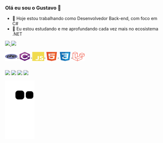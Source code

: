 ### Olá eu sou o Gustavo 👋

- 🔭 Hoje estou trabalhando como Desenvolvedor Back-end, com foco em C#
- 🌱 Eu estou estudando e me aprofundando cada vez mais no ecosistema .NET

<div>
  <a href="https://github.com/GustavoCuerva">
  <img height="180em" src="https://github-readme-stats.vercel.app/api?username=gustavocuerva&show_icons=true&theme=tokyonight&include_all_commits=true&count_private=true"/>
  <img height="180em" src="https://github-readme-stats.vercel.app/api/top-langs/?username=gustavocuerva&layout=compact&langs_count=7&theme=tokyonight"/>
</div>

<div style="display: inline_block"><br>
  <img align="center" alt="Gu-PHP" height="30" width="40" src="https://raw.githubusercontent.com/devicons/devicon/master/icons/php/php-original.svg">
  <img align="center" alt="Gu-Csharp" height="30" width="40" src="https://raw.githubusercontent.com/devicons/devicon/ca28c779441053191ff11710fe24a9e6c23690d6/icons/csharp/csharp-original.svg">
  <img align="center" alt="Gu-Js" height="30" width="40" src="https://raw.githubusercontent.com/devicons/devicon/master/icons/javascript/javascript-plain.svg">
  <img align="center" alt="Gu-HTML" height="30" width="40" src="https://raw.githubusercontent.com/devicons/devicon/master/icons/html5/html5-original.svg">
  <img align="center" alt="Gu-CSS" height="30" width="40" src="https://raw.githubusercontent.com/devicons/devicon/master/icons/css3/css3-original.svg">
  <img align="center" alt="Gu-LARAVEL" height="30" width="40" src="https://raw.githubusercontent.com/devicons/devicon/ca28c779441053191ff11710fe24a9e6c23690d6/icons/laravel/laravel-original.svg">
</div>

##

<div>
  <a href = "mailto:cuervagustavo@gmail.com"><img src="https://img.shields.io/badge/-Gmail-%23333?style=for-the-badge&logo=gmail&logoColor=white" target="_blank"></a>
  <a href="https://www.linkedin.com/in/gustavo-candido-cuerva-a7425b204/" target="_blank"><img src="https://img.shields.io/badge/-LinkedIn-%230077B5?style=for-the-badge&logo=linkedin&logoColor=white" target="_blank"></a>
  <a href="https://web.whatsapp.com/send?phone=5511967009012" target="_blank"><img src="https://img.shields.io/badge/WhatsApp-25D366?style=for-the-badge&logo=whatsapp&logoColor=white" target="_blank"></a>
  <a href="https://instagram.com/gucuerva" target="_blank"><img src="https://img.shields.io/badge/-Instagram-%23E4405F?style=for-the-badge&logo=instagram&logoColor=white" target="_blank"></a>
  
  ![Snake animation](https://github.com/gustavocuerva/gustavocuerva/blob/output/github-contribution-grid-snake.svg)
</div>
